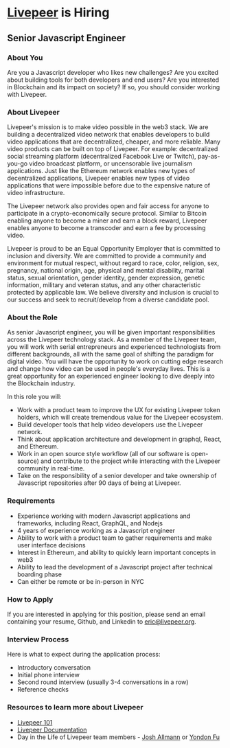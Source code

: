 # [Livepeer](https://livepeer.org) is Hiring #
  
## Senior Javascript Engineer ##

### About You

Are you a Javascript developer who likes new challenges?  Are you
excited about building tools for both developers and end users?  Are
you interested in Blockchain and its impact on society? If so, you
should consider working with Livepeer.

### About Livepeer

Livepeer's mission is to make video possible in the web3 stack. We are
building a decentralized video network that enables developers to
build video applications that are decentralized, cheaper, and more
reliable. Many video products can be built on top of Livepeer. For
example: decentralized social streaming platform (decentralized
Facebook Live or Twitch), pay-as-you-go video broadcast platform, or
uncensorable live journalism applications. Just like the Ethereum
network enables new types of decentralized applications, Livepeer
enables new types of video applications that were impossible before
due to the expensive nature of video infrastructure.

The Livepeer network also provides open and fair access for anyone to
participate in a crypto-economically secure protocol. Similar to
Bitcoin enabling anyone to become a miner and earn a block reward,
Livepeer enables anyone to become a transcoder and earn a fee by
processing video.

Livepeer is proud to be an Equal Opportunity Employer that is committed to inclusion and diversity. We are committed to provide a community and environment for mutual respect, without regard to race, color, religion, sex, pregnancy, national origin, age, physical and mental disability, marital status, sexual orientation, gender identity, gender expression, genetic information, military and veteran status, and any other characteristic protected by applicable law. We believe diversity and inclusion is crucial to our success and seek to recruit/develop from a diverse candidate pool.

### About the Role

As senior Javascript engineer, you will be given important responsibilities across the Livepeer technology stack. As a member of the Livepeer team, you will work with serial entrepreneurs and experienced technologists from different backgrounds, all with the same goal of shifting the paradigm for digital video. You will have the opportunity to work on cutting edge research and change how video can be used in people's everyday lives. This is a great opportunity for an experienced engineer looking to dive deeply into the Blockchain industry.

In this role you will:

* Work with a product team to improve the UX for existing Livepeer token holders, which will create tremendous value for the Livepeer ecosystem.
* Build developer tools that help video developers use the Livepeer network.
* Think about application architecture and development in graphql, React, and Ethereum.
* Work in an open source style workflow (all of our software is open-source) and contribute to the project while interacting with the Livepeer community in real-time.
* Take on the responsibility of a senior developer and take ownership of Javascript repositories after 90 days of being at Livepeer.

### Requirements

* Experience working with modern Javascript applications and frameworks, including React, GraphQL, and Nodejs
* 4 years of experience working as a Javascript engineer
* Ability to work with a product team to gather requirements and make user interface decisions
* Interest in Ethereum, and ability to quickly learn important concepts in web3
* Ability to lead the development of a Javascript project after technical boarding phase
* Can either be remote or be in-person in NYC

### How to Apply

If you are interested in applying for this position, please send an email containing your resume, Github, and Linkedin to [eric@livepeer.org](mailto:eric@livepeer.org).

### Interview Process

Here is what to expect during the application process:
* Introductory conversation
* Initial phone interview
* Second round interview (usually 3-4 conversations in a row)
* Reference checks

### Resources to learn more about Livepeer
* [Livepeer 101](https://medium.com/livepeer-blog/livepeer-for-beginners-3b49945c24a7)
* [Livepeer Documentation](http://livepeer.readthedocs.io/en/latest/getting_started.html)
* Day in the Life of Livepeer team members - [Josh Allmann](https://medium.com/livepeer-blog/meet-the-team-josh-allman-a4730e6ac6ea) or [Yondon Fu](https://medium.com/livepeer-blog/meet-the-livepeer-team-yondon-fu-f147f4071808)


